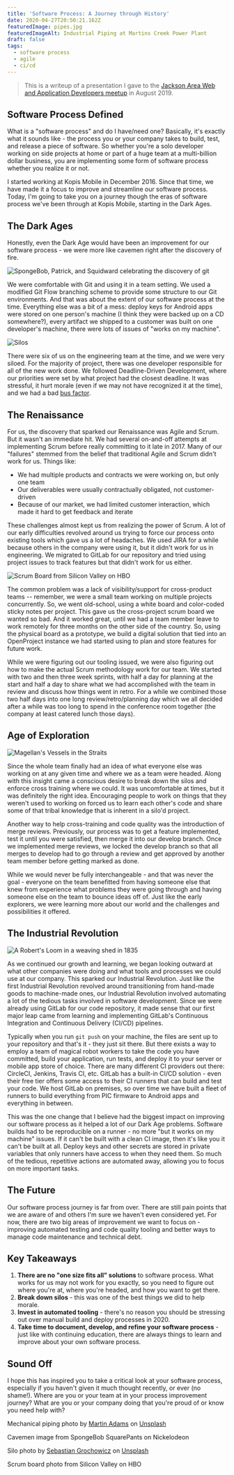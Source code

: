 ```yaml
---
title: 'Software Process: A Journey through History'
date: 2020-04-27T20:50:21.162Z
featuredImage: pipes.jpg
featuredImageAlt: Industrial Piping at Martins Creek Power Plant
draft: false
tags:
  - software process
  - agile
  - ci/cd
---
```


> This is a writeup of a presentation I gave to the [Jackson Area Web and Application Developers meetup](https://www.meetup.com/Jackson-Area-Web-And-App-Developers/) in August 2019.

## Software Process Defined

What is a "software process" and do I have/need one? Basically, it's exactly what it sounds like - the process you or your company takes to build, test, and release a piece of software. So whether you're a solo developer working on side projects at home or part of a huge team at a multi-billion dollar business, you are implementing some form of software process whether you realize it or not.

I started working at Kopis Mobile in December 2016. Since that time, we have made it a focus to improve and streamline our software process. Today, I'm going to take you on a journey though the eras of software process we've been through at Kopis Mobile, starting in the Dark Ages.

## The Dark Ages

Honestly, even the Dark Age would have been an improvement for our software process - we were more like cavemen right after the discovery of fire.

![SpongeBob, Patrick, and Squidward celebrating the discovery of git](cavemen.gif)

We were comfortable with Git and using it in a team setting. We used a modified Git Flow branching scheme to provide some structure to our Git environments. And that was about the extent of our software process at the time. Everything else was a bit of a mess: deploy keys for Android apps were stored on one person's machine (I think they were backed up on a CD somewhere?), every artifact we shipped to a customer was built on one developer's machine, there were lots of issues of "works on my machine".

![Silos](silos.jpg)

There were six of us on the engineering team at the time, and we were very siloed. For the majority of project, there was one developer responsible for all of the new work done. We followed Deadline-Driven Development, where our priorities were set by what project had the closest deadline. It was stressful, it hurt morale (even if we may not have recognized it at the time), and we had a bad [bus factor](https://en.wikipedia.org/wiki/Bus_factor).

## The Renaissance

For us, the discovery that sparked our Renaissance was Agile and Scrum. But it wasn't an immediate hit. We had several on-and-off attempts at implementing Scrum before really committing to it late in 2017. Many of our "failures" stemmed from the belief that traditional Agile and Scrum didn't work for us. Things like:

- We had multiple products and contracts we were working on, but only one team
- Our deliverables were usually contractually obligated, not customer-driven
- Because of our market, we had limited customer interaction, which made it hard to get feedback and iterate

These challenges almost kept us from realizing the power of Scrum. A lot of our early difficulties revolved around us trying to force our process onto existing tools which gave us a lot of headaches. We used JIRA for a while because others in the company were using it, but it didn't work for us in engineering. We migrated to GitLab for our repository and tried using project issues to track features but that didn't work for us either.

![Scrum Board from Silicon Valley on HBO](scrumboard.png)

The common problem was a lack of visibility/support for cross-product teams -- remember, we were a small team working on multiple projects concurrently. So, we went old-school, using a white board and color-coded sticky notes per project. This gave us the cross-project scrum board we wanted so bad. And it worked great, until we had a team member leave to work remotely for three months on the other side of the country. So, using the physical board as a prototype, we build a digital solution that tied into an OpenProject instance we had started using to plan and store features for future work.

While we were figuring out our tooling issued, we were also figuring out how to make the actual Scrum methodology work for our team. We started with two and then three week sprints, with half a day for planning at the start and half a day to share what we had accomplished with the team in review and discuss how things went in retro. For a while we combined those two half days into one long review/retro/planning day which we all decided after a while was too long to spend in the conference room together (the company at least catered lunch those days).

## Age of Exploration

![Magellan's Vessels in the Straits](ships.jpg)

Since the whole team finally had an idea of what everyone else was working on at any given time and where we as a team were headed. Along with this insight came a conscious desire to break down the silos and enforce cross training where we could. It was uncomfortable at times, but it was definitely the right idea. Encouraging people to work on things that they weren't used to working on forced us to learn each other's code and share some of that tribal knowledge that is inherent in a silo'd project.

Another way to help cross-training and code quality was the introduction of merge reviews. Previously, our process was to get a feature implemented, test it until you were satisfied, then merge it into our develop branch. Once we implemented merge reviews, we locked the develop branch so that all merges to develop had to go through a review and get approved by another team member before getting marked as done.

While we would never be fully interchangeable - and that was never the goal - everyone on the team benefitted from having someone else that knew from experience what problems they were going through and having someone else on the team to bounce ideas off of.
Just like the early explorers, we were learning more about our world and the challenges and possibilities it offered.

## The Industrial Revolution

![A Robert's Loom in a weaving shed in 1835](loom.jpg)

As we continued our growth and learning, we began looking outward at what other companies were doing and what tools and processes we could use at our company. This sparked our Industrial Revolution. Just like the first Industrial Revolution revolved around transitioning from hand-made goods to machine-made ones, our Industrial Revolution involved automating a lot of the tedious tasks involved in software development. Since we were already using GitLab for our code repository, it made sense that our first major leap came from learning and implementing GitLab's Continuous Integration and Continuous Delivery (CI/CD) pipelines.

Typically when you run `git push` on your machine, the files are sent up to your repository and that's it - they just sit there. But there exists a way to employ a team of magical robot workers to take the code you have committed, build your application, run tests, and deploy it to your server or mobile app store of choice. There are many different CI providers out there: CircleCI, Jenkins, Travis CI, etc. GitLab has a built-in CI/CD solution - even their free tier offers some access to their CI runners that can build and test your code. We host GitLab on premises, so over time we have built a fleet of runners to build everything from PIC firmware to Android apps and everything in between.

This was the one change that I believe had the biggest impact on improving our software process as it helped a lot of our Dark Age problems. Software builds had to be reproducible on a runner - no more "but it works on my machine" issues. If it can't be built with a clean CI image, then it's like you it can't be built at all. Deploy keys and other secrets are stored in private variables that only runners have access to when they need them. So much of the tedious, repetitive actions are automated away, allowing you to focus on more important tasks.

## The Future

Our software process journey is far from over. There are still pain points that we are aware of and others I'm sure we haven't even considered yet. For now, there are two big areas of improvement we want to focus on - improving automated testing and code quality tooling and better ways to manage code maintenance and technical debt.

## Key Takeaways

1. **There are no "one size fits all" solutions** to software process. What works for us may not work for you exactly, so you need to figure out where you're at, where you're headed, and how you want to get there.
1. **Break down silos** - this was one of the best things we did to help morale.
1. **Invest in automated tooling** - there's no reason you should be stressing out over manual build and deploy processes in 2020.
1. **Take time to document, develop, and refine your software process** - just like with continuing education, there are always things to learn and improve about your own software process.

## Sound Off

I hope this has inspired you to take a critical look at your software process, especially if you haven't given it much thought recently, or ever (no shame!). Where are you or your team at in your process improvement journey? What are you or your company doing that you're proud of or know you need help with?

Mechanical piping photo by <a href="https://unsplash.com/@martinadams?utm_source=unsplash&amp;utm_medium=referral&amp;utm_content=creditCopyText">Martin Adams</a> on <a href="/s/photos/process?utm_source=unsplash&amp;utm_medium=referral&amp;utm_content=creditCopyText">Unsplash</a></span>

Cavemen image from SpongeBob SquarePants on Nickelodeon

Silo photo by <a href="https://unsplash.com/@sebastiangrochowicz?utm_source=unsplash&amp;utm_medium=referral&amp;utm_content=creditCopyText">Sebastian Grochowicz</a> on <a href="/s/photos/process?utm_source=unsplash&amp;utm_medium=referral&amp;utm_content=creditCopyText">Unsplash</a></span>

Scrum board photo from Silicon Valley on HBO
